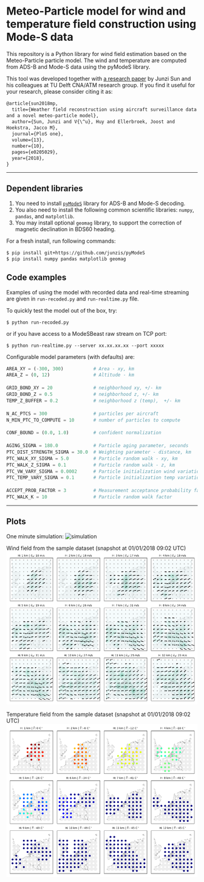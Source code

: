 # Meteo-Particle model for wind and temperature field construction using Mode-S data

This repository is a Python library for wind field estimation based on the Meteo-Particle particle model. The wind and temperature are computed from ADS-B and Mode-S data using the pyModeS library.

This tool was developed together with [a research paper](https://journals.plos.org/plosone/article?id=10.1371/journal.pone.0205029) by Junzi Sun and his colleagues at TU Delft CNA/ATM research group. If you find it useful for your research, please consider citing it as:

```
@article{sun2018mp,
  title={Weather field reconstruction using aircraft surveillance data and a novel meteo-particle model},
  author={Sun, Junzi and V{\^u}, Huy and Ellerbroek, Joost and Hoekstra, Jacco M},
  journal={PloS one},
  volume={13},
  number={10},
  pages={e0205029},
  year={2018},
}
```


---

## Dependent libraries

1. You need to install [`pyModeS`](https://github.com/junzis/pyModeS) library for ADS-B and Mode-S decoding.
2. You also need to install the following common scientific libraries: `numpy`, `pandas`, and `matplotlib`.
3. You may install optional `geomag` library, to support the correction of magnetic declination in BDS60 heading.

For a fresh install, run following commands:

```shell
$ pip install git+https://github.com/junzis/pyModeS
$ pip install numpy pandas matplotlib geomag
```

## Code examples

Examples of using the model with recorded data and real-time streaming are given in `run-recoded.py` and `run-realtime.py` file.

To quickly test the model out of the box, try:

```shell
$ python run-recoded.py
```

or if you have access to a ModeSBeast raw stream on TCP port:

```shell
$ python run-realtime.py --server xx.xx.xx.xx --port xxxxx
```


Configurable model parameters (with defaults) are:

```python
AREA_XY = (-300, 300)           # Area - xy, km
AREA_Z = (0, 12)                # Altitude - km

GRID_BOND_XY = 20               # neighborhood xy, +/- km
GRID_BOND_Z = 0.5               # neighborhood z, +/- km
TEMP_Z_BUFFER = 0.2             # neighborhood z (temp),  +/- km

N_AC_PTCS = 300                 # particles per aircraft
N_MIN_PTC_TO_COMPUTE = 10       # number of particles to compute

CONF_BOUND = (0.0, 1.0)         # confident normalization

AGING_SIGMA = 180.0             # Particle aging parameter, seconds
PTC_DIST_STRENGTH_SIGMA = 30.0  # Weighting parameter - distance, km
PTC_WALK_XY_SIGMA = 5.0         # Particle random walk - xy, km
PTC_WALK_Z_SIGMA = 0.1          # Particle random walk - z, km
PTC_VW_VARY_SIGMA = 0.0002      # Particle initialization wind variation, km/s
PTC_TEMP_VARY_SIGMA = 0.1       # Particle initialization temp variation, K

ACCEPT_PROB_FACTOR = 3          # Measurement acceptance probability factor
PTC_WALK_K = 10                 # Particle random walk factor

```

---

## Plots

One minute simulation:
![simulation](data/screenshots/simulation.gif?raw=true)

Wind field from the sample dataset (snapshot at 01/01/2018 09:02 UTC)
![real-wind-field](data/screenshots/recorded_wind_field.png?raw=true)

Temperature field from the sample dataset (snapshot at 01/01/2018 09:02 UTC)
![real-wind-field](data/screenshots/recorded_temp_field.png?raw=true)
